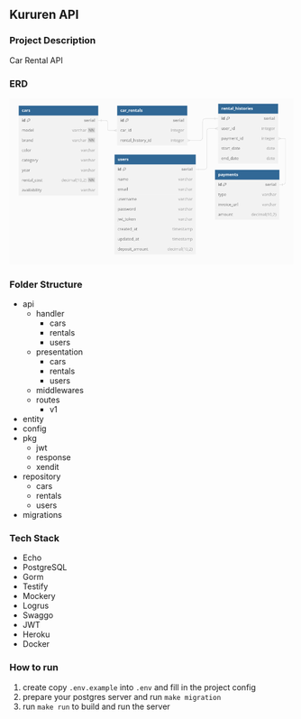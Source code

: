 ## Kururen API

### Project Description

Car Rental API

### ERD
![erd](./ERD.png)

### Folder Structure
- api
  - handler
    - cars
    - rentals
    - users
  - presentation
    - cars
    - rentals
    - users
  - middlewares
  - routes
    - v1
- entity
- config
- pkg
  - jwt
  - response
  - xendit
- repository
  - cars
  - rentals
  - users
- migrations

### Tech Stack
- Echo
- PostgreSQL
- Gorm
- Testify
- Mockery
- Logrus
- Swaggo
- JWT
- Heroku
- Docker

### How to run
1. create copy `.env.example` into `.env` and fill in the project config
2. prepare your postgres server and run `make migration`
3. run `make run` to build and run the server
